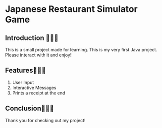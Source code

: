 # Japanese Restaurant Simulator Game


## Introduction 🍛🍜🍣

This is a small project made for learning. This is my very first Java project. Please interact with it and enjoy!

## Features🍙🍱🥒

1. User Input
2. Interactive Messages
3. Prints a receipt at the end

## Conclusion🍵🧋🥛

Thank you for checking out my project!
